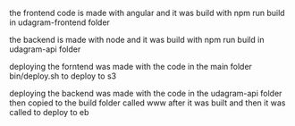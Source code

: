 the frontend code is made with angular and it was build with npm run build in udagram-frontend folder

the backend is made with node and it was build with npm run build in udagram-api folder

deploying the forntend was made with the code in the main folder bin/deploy.sh to deploy to s3

deploying the backend was made with the code in the udagram-api folder then copied to the build folder called www after it was built and then it was called to deploy to eb
